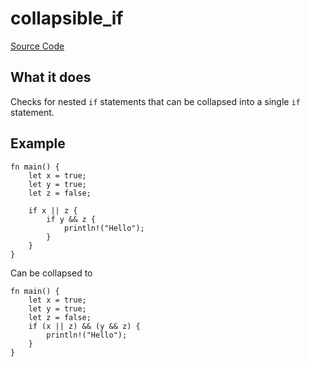 # collapsible_if

[Source Code](https://github.com/software-mansion/cairo-lint/tree/main/crates/cairo-lint-core/src/lints/ifs/collapsible_if.rs#L51)

## What it does

Checks for nested `if` statements that can be collapsed into a single `if` statement.

## Example

```cairo
fn main() {
    let x = true;
    let y = true;
    let z = false;

    if x || z {
        if y && z {
            println!("Hello");
        }
    }
}
```

Can be collapsed to

```cairo
fn main() {
    let x = true;
    let y = true;
    let z = false;
    if (x || z) && (y && z) {
        println!("Hello");
    }
}
```